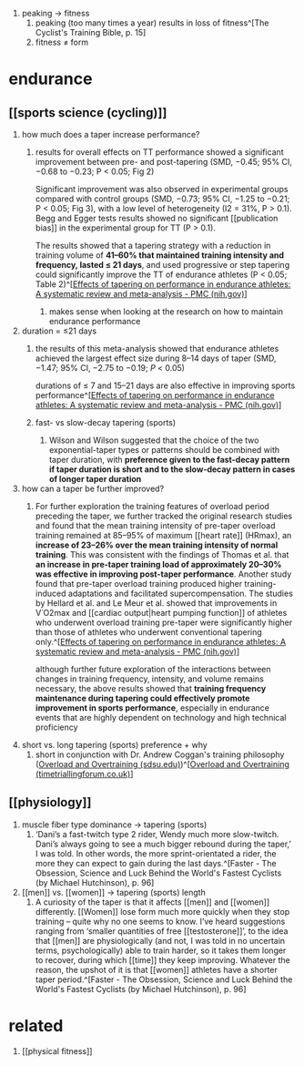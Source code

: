 1. peaking → fitness
	1. peaking (too many times a year) results in loss of fitness^[The Cyclist's Training Bible, p. 15]
	2. fitness ≠ form

# endurance
## [[sports science (cycling)]]
1. how much does a taper increase performance?
	1. results for overall effects on TT performance showed a significant improvement between pre- and post-tapering (SMD, −0.45; 95% CI, −0.68 to −0.23; P < 0.05; Fig 2)
	   
	   Significant improvement was also observed in experimental groups compared with control groups (SMD, −0.73; 95% CI, −1.25 to −0.21; P < 0.05; Fig 3), with a low level of heterogeneity (I2 = 31%, P > 0.1). Begg and Egger tests results showed no significant [[publication bias]] in the experimental group for TT (P > 0.1).
	   
	   The results showed that a tapering strategy with a reduction in training volume of **41–60% that maintained training intensity and frequency, lasted ≤ 21 days**, and used progressive or step tapering could significantly improve the TT of endurance athletes (P < 0.05; Table 2)^[[Effects of tapering on performance in endurance athletes: A systematic review and meta-analysis - PMC (nih.gov)](https://www.ncbi.nlm.nih.gov/pmc/articles/PMC10171681/)]
		1. makes sense when looking at the research on how to maintain endurance performance
2. duration = ≤21 days
	1. the results of this meta-analysis showed that endurance athletes achieved the largest effect size during 8–14 days of taper (SMD, −1.47; 95% CI, −2.75 to −0.19; _P_ < 0.05)
	   
	   durations of ≤ 7 and 15–21 days are also effective in improving sports performance^[[Effects of tapering on performance in endurance athletes: A systematic review and meta-analysis - PMC (nih.gov)](https://www.ncbi.nlm.nih.gov/pmc/articles/PMC10171681/)]
	2. fast- vs slow-decay tapering (sports)
		1. Wilson and Wilson suggested that the choice of the two exponential-taper types or patterns should be combined with taper duration, with **preference given to the fast-decay pattern if taper duration is short and to the slow-decay pattern in cases of longer taper duration**
3. how can a taper be further improved?
	1. For further exploration the training features of overload period preceding the taper, we further tracked the original research studies and found that the mean training intensity of pre-taper overload training remained at 85–95% of maximum [[heart rate]] (HRmax), an **increase of 23–26% over the mean training intensity of normal training**. This was consistent with the findings of Thomas et al.  that **an increase in pre-taper training load of approximately 20–30% was effective in improving post-taper performance**. Another study found that pre-taper overload training produced higher training-induced adaptations and facilitated supercompensation. The studies by Hellard et al. and Le Meur et al. showed that improvements in V˙O2max and [[cardiac output|heart pumping function]] of athletes who underwent overload training pre-taper were significantly higher than those of athletes who underwent conventional tapering only.^[[Effects of tapering on performance in endurance athletes: A systematic review and meta-analysis - PMC (nih.gov)](https://www.ncbi.nlm.nih.gov/pmc/articles/PMC10171681/)]
	   
	   although further future exploration of the interactions between changes in training frequency, intensity, and volume remains necessary, the above results showed that **training frequency maintenance during tapering could effectively promote improvement in sports performance**, especially in endurance events that are highly dependent on technology and high technical proficiency
4. short vs. long tapering (sports) preference + why
	1. short in conjunction with Dr. Andrew Coggan's training philosophy ([Overload and Overtraining (sdsu.edu)](https://coachsci.sdsu.edu/csa/vol13/rushall7.htm))^[[Overload and Overtraining (timetriallingforum.co.uk)](https://www.timetriallingforum.co.uk/index.php?/topic/136241-recovery-weekadaption/&do=findComment&comment=1866699)]

## [[physiology]]
1. muscle fiber type dominance → tapering (sports)
	1. ‘Dani’s a fast-twitch type 2 rider, Wendy much more slow-twitch. Dani’s always going to see a much bigger rebound during the taper,’ I was told. In other words, the more sprint-orientated a rider, the more they can expect to gain during the last days.^[Faster - The Obsession, Science and Luck Behind the World's Fastest Cyclists (by Michael Hutchinson), p. 96]
2. [[men]] vs. [[women]] → tapering (sports) length
	1. A curiosity of the taper is that it affects [[men]] and [[women]] differently. [[Women]] lose form much more quickly when they stop training – quite why no one seems to know. I’ve heard suggestions ranging from ‘smaller quantities of free [[testosterone]]’, to the idea that [[men]] are physiologically (and not, I was told in no uncertain terms, psychologically) able to train harder, so it takes them longer to recover, during which [[time]] they keep improving. Whatever the reason, the upshot of it is that [[women]] athletes have a shorter taper period.^[Faster - The Obsession, Science and Luck Behind the World's Fastest Cyclists (by Michael Hutchinson), p. 96]

# related
1. [[physical fitness]]